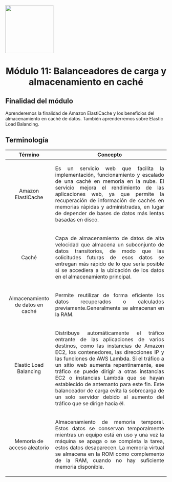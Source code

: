 <p align="left">
  <img src="https://semanadelcannabis.cayetano.edu.pe/assets/img/logo-upch.png" width="150">
  <h1 align="center">Módulo 11: Balanceadores de carga y almacenamiento en caché</h1>
</p>

## Finalidad del módulo
Aprenderemos la finalidad de Amazon ElastiCache y los beneficios del almacenamiento en caché de datos. También aprenderremos sobre Elastic Load Balancing.

## Terminología
| Término  | Concepto  |
| :------------: | :------------: |
| Amazon ElastiCache  |  <p align="justify">Es un servicio web que facilita la implementación, funcionamiento y escalado de una caché en memoria en la nube. El servicio mejora el rendimiento de las aplicaciones web, ya que permite la recuperación de información de cachés en memorias rápidas y administradas, en lugar de depender de bases de datos más lentas basadas en disco.</p> |
| Caché  |  <p align="justify">Capa de almacenamiento de datos de alta velocidad que almacena un subconjunto de datos transitorios, de modo que las solicitudes futuras de esos datos se entregan más rápido de lo que sería posible si se accediera a la ubicación de los datos en el almacenamiento principal.</p> |
| Almacenamiento de datos en caché  | <p align="justify">Permite reutilizar de forma eficiente los datos recuperados o calculados previamente.Generalmente se almacenan en la RAM.</p>  |
| Elastic Load Balancing  | <p align="justify">Distribuye automáticamente el tráfico entrante de las aplicaciones de varios destinos, como las instancias de Amazon EC2, los contenedores, las direcciones IP y las funciones de AWS Lambda. Si el tráfico a un sitio web aumenta repentinamente, ese tráfico se puede dirigir a otras instancias EC2 o instancias Lambda que se hayan establecido de antemanto para este fin. Este balanceador de carga evita la sobrecarga de un solo servidor debido al aumento del tráfico que se dirige hacia él.</p>  |
| Memoria de acceso aleatorio  | <p align="justify">Almacenamiento de memoria temporal. Estos datos se conservan temporalmente mientras un equipo está en uso y una vez la máquina se apaga o se completa la tarea, estos datos desaparecen. La memoria virtual se almacena en la ROM como complemento de la RAM, cuando no hay suficiente memoria disponible.</p>  |
